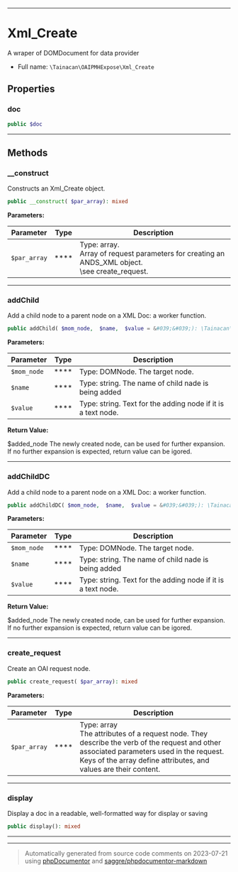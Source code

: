 ***

# Xml_Create

A wraper of DOMDocument for data provider



* Full name: `\Tainacan\OAIPMHExpose\Xml_Create`



## Properties


### doc



```php
public $doc
```






***

## Methods


### __construct

Constructs an Xml_Create object.

```php
public __construct( $par_array): mixed
```








**Parameters:**

| Parameter | Type | Description |
|-----------|------|-------------|
| `$par_array` | **** | Type: array.<br />  Array of request parameters for creating an ANDS_XML object.<br />\see create_request. |




***

### addChild

Add a child node to a parent node on a XML Doc: a worker function.

```php
public addChild( $mom_node,  $name,  $value = &#039;&#039;): \Tainacan\OAIPMHExpose\DOMElement
```








**Parameters:**

| Parameter | Type | Description |
|-----------|------|-------------|
| `$mom_node` | **** | Type: DOMNode. The target node. |
| `$name` | **** | Type: string. The name of child nade is being added |
| `$value` | **** | Type: string. Text for the adding node if it is a text node. |


**Return Value:**

$added_node
The newly created node, can be used for further expansion.
If no further expansion is expected, return value can be igored.



***

### addChildDC

Add a child node to a parent node on a XML Doc: a worker function.

```php
public addChildDC( $mom_node,  $name,  $value = &#039;&#039;): \Tainacan\OAIPMHExpose\DOMElement
```








**Parameters:**

| Parameter | Type | Description |
|-----------|------|-------------|
| `$mom_node` | **** | Type: DOMNode. The target node. |
| `$name` | **** | Type: string. The name of child nade is being added |
| `$value` | **** | Type: string. Text for the adding node if it is a text node. |


**Return Value:**

$added_node
The newly created node, can be used for further expansion.
If no further expansion is expected, return value can be igored.



***

### create_request

Create an OAI request node.

```php
public create_request( $par_array): mixed
```








**Parameters:**

| Parameter | Type | Description |
|-----------|------|-------------|
| `$par_array` | **** | Type: array<br />  The attributes of a request node. They describe the verb of the request and other associated parameters used in the request.<br />Keys of the array define attributes, and values are their content. |




***

### display

Display a doc in a readable, well-formatted way for display or saving

```php
public display(): mixed
```











***


***
> Automatically generated from source code comments on 2023-07-21 using [phpDocumentor](http://www.phpdoc.org/) and [saggre/phpdocumentor-markdown](https://github.com/Saggre/phpDocumentor-markdown)
